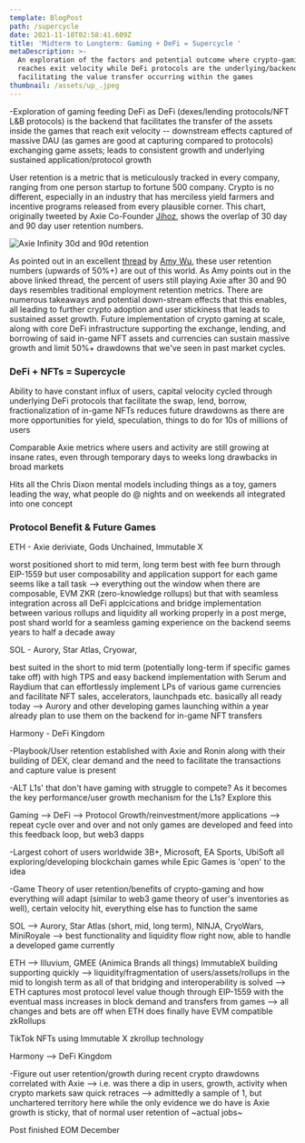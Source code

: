 ```yaml
---
template: BlogPost
path: /supercycle
date: 2021-11-10T02:58:41.609Z
title: 'Midterm to Longterm: Gaming + DeFi = Supercycle '
metaDescription: >-
  An exploration of the factors and potential outcome where crypto-gaming
  reaches exit velocity while DeFi protocols are the underlying/backend
  facilitating the value transfer occurring within the games
thumbnail: /assets/up_.jpeg
---
```

\-Exploration of gaming feeding DeFi as DeFi (dexes/lending protocols/NFT L&B protocols) is the backend that facilitates the transfer of the assets inside the games that reach exit velocity -- downstream effects captured of massive DAU (as games are good at capturing compared to protocols) exchanging game assets; leads to consistent growth and underlying sustained application/protocol growth 

User retention is a metric that is meticulously tracked in every company, ranging from one person startup to fortune 500 company.  Crypto is no different, especially in an industry that has merciless yield farmers and incentive programs released from every plausible corner.  This chart, originally tweeted by Axie Co-Founder [Jihoz](https://twitter.com/Jihoz_Axie), shows the overlap of 30 day and 90 day user retention numbers.  

![Axie Infinity 30d and 90d retention ](/assets/axie_retention.jpeg "Axie Retention Numbers ")

As pointed out in an excellent [thread](https://twitter.com/amytongwu/status/1441968454920118274/photo/1) by [Amy Wu](https://twitter.com/amytongwu), these user retention numbers (upwards of 50%+) are out of this world.  As Amy points out in the above linked thread, the percent of users still playing Axie after 30 and 90 days resembles traditional employment retention metrics.  There are numerous takeaways and potential down-stream effects that this enables, all leading to further crypto adoption and user stickiness that leads to sustained asset growth.  Future implementation of crypto gaming at scale, along with core DeFi infrastructure supporting the exchange, lending, and borrowing of said in-game NFT assets and currencies can sustain massive growth and limit 50%+ drawdowns that we've seen in past market cycles.  

### DeFi + NFTs = Supercycle

Ability to have constant influx of users, capital velocity cycled through underlying DeFi protocols that facilitate the swap, lend, borrow, fractionalization of in-game NFTs reduces future drawdowns as there are more opportunities for yield,  speculation, things to do for 10s of millions of users

Comparable Axie metrics where users and activity are still growing at insane rates, even through temporary days to weeks long drawbacks in broad markets 

Hits all the Chris Dixon mental models including things as a toy, gamers leading the way, what people do @ nights and on weekends all integrated into one concept 

### Protocol Benefit & Future Games

ETH - Axie deriviate, Gods Unchained, Immutable X 

worst positioned short to mid term, long term best with fee burn through EIP-1559 but user composability and application support for each game seems like a tall task --> everything out the window when there are composable, EVM ZKR (zero-knowledge rollups) but that with seamless integration across all DeFi applcications and bridge implementation between various rollups and liquidity all working properly in a post merge, post shard world for a seamless gaming experience on the backend seems years to half a decade away 

SOL - Aurory, Star Atlas, Cryowar, 

best suited in the short to mid term (potentially long-term if specific games take off) with high TPS and easy backend implementation with Serum and Raydium that can effortlessly implement LPs of various game currencies and facilitate NFT sales, accelerators, launchpads etc. basically all ready today --> Aurory and other developing games launching within a year already plan to use them on the backend for in-game NFT transfers 

Harmony - DeFi Kingdom 

\-Playbook/User retention established with Axie and Ronin along with their building of DEX, clear demand and the need to facilitate the transactions and capture value is present 

\-ALT L1s' that don't have gaming with struggle to compete? As it becomes the key performance/user growth mechanism for the L1s?  Explore this

Gaming --> DeFi --> Protocol Growth/reinvestment/more applications --> repeat cycle over and over and not only games are developed and feed into this feedback loop, but web3 dapps 

\-Largest cohort of users worldwide 3B+, Microsoft, EA Sports, UbiSoft all exploring/developing blockchain games while Epic Games is 'open' to the idea 

\-Game Theory of user retention/benefits of crypto-gaming and how everything will adapt (similar to web3 game theory of user's inventories as well), certain velocity hit, everything else has to function the same

SOL --> Aurory, Star Atlas (short, mid, long term), NINJA, CryoWars, MiniRoyale --> best functionality and liquidity flow right now, able to handle a developed game currently

ETH --> Illuvium, GMEE (Animica Brands all things) ImmutableX building supporting quickly --> liquidity/fragmentation of users/assets/rollups in the mid to longish term as all of that bridging and interoperability is solved --> ETH captures most protocol level value though through EIP-1559 with the eventual mass increases in block demand and transfers from games --> all changes and bets are off when ETH does finally have EVM compatible zkRollups

TikTok NFTs using Immutable X zkrollup technology 

Harmony --> DeFi Kingdom 

\-Figure out user retention/growth during recent crypto drawdowns correlated with Axie --> i.e. was there a dip in users, growth, activity when crypto markets saw quick retraces --> admittedly a sample of 1, but unchartered territory here while the only evidence we do have is Axie growth is sticky, that of normal user retention of \~actual jobs\~ 

Post finished EOM December
